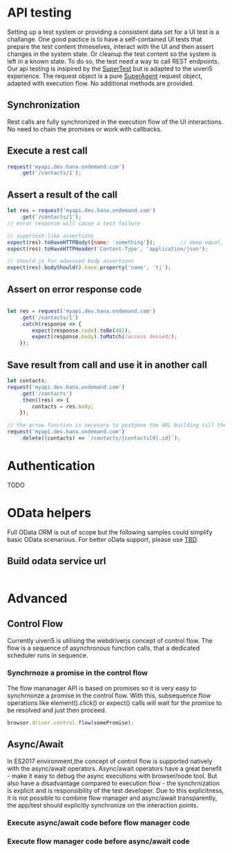 # API testing
Setting up a test system or providing a consistent data set for a UI test is a challange. One good pactice is to have a self-contained UI tests that prepare the test content thmeselves, interact with the UI and then assert changes in the system state. Or cleanup the test content so the system is left in a known state.
To do so, the test need a way to call REST endpoints. Our api testing is insipired by the [SuperTest](https://github.com/visionmedia/supertest) but is adapted to the uiveri5 experience. The request object is a pure [SuperAgent](https://github.com/visionmedia/superagent) request object, adapted with execution flow. No additional methods are provided.

## Synchronization
Rest calls are fully synchronized in the execution flow of the UI interactions. No need to chain the promises or work with callbacks.

## Execute a rest call
```javascript
request('myapi.dev.hana.ondemand.com')
    .get('/contacts/1');
```

## Assert a result of the call
```javascript
let res = request('myapi.dev.hana.ondemand.com')
    .get('/contacts/1');
// error response will cause a test failure

// supertest-like assertions
expect(res).toHaveHTTPBody({name: 'something'});        // deep equal, string equal, regexp
expect(res).toHaveHTTPHeader('Content-Type', 'application/json');   

// should.js for adavnced body assertions
expect(res).bodyShould().have.property('name', 'tj');   
```

## Assert on error response code
```javascript

let res = request('myapi.dev.hana.ondemand.com')
    .get('/contacts/1')
    .catch(response => {
        expect(response.code).toBe(401);
        expect(response.body).toMatch(/access denied/);
    });  
``` 

## Save result from call and use it in another call
```javascript
let contacts;
request('myapi.dev.hana.ondemand.com')
    .get('/contacts')
    .then((res) => {
        contacts = res.body;
    });

// the arrow function is necesary to postpone the URL building till the actual execution time
request('myapi.dev.hana.ondemand.com')
    .delete((contacts) => `/contacts/{contacts[0].id}`);
```

# Authentication
TODO

# OData helpers
Full OData ORM is out of scope but the following samples could simplify basic OData scenarious. For better oData support, please use [TBD]().

## Build odata service url
```javascript
```

# Advanced

## Control Flow
Currently uiveri5 is utilising the webdriverjs concept of control flow. The flow is a sequence of asynchronous function calls, that a dedicated scheduler runs in sequence. 

### Synchrnoze a promise in the control flow
The flow mananager API is based on promises so it is very easy to synchrnonze a promise in the control flow. With this, subsequence flow operations like element().click() or expect() calls will wait for the promise to be resolved and just then proceed.

````javascript
browser.driver.control.flow(somePromise);
````

## Async/Await 
 In ES2017 environment,the concept of control flow is supported natively with the async/await operators. Async/await operators have a great benefit - make it easy to debug the async executions with browser/node tool. But also have a disadvantage compared to execution flow - the synchrnization is explicit and is responsibility of the test developer. Due to this explicitness, it is not possible to combine flow manager and async/await transparently, the app/test should explicitly synchronize on the interaction points.

### Execute async/await code before flow manager code

### Execute flow manager code before async/await code